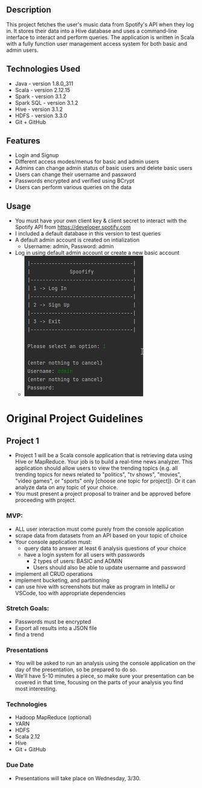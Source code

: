 ## Description
This project fetches the user's music data from Spotify's API when they log in. It stores their data into a Hive database and uses a command-line interface to interact and perform queries. The application is written in Scala with a fully function user management access system for both basic and admin users.

## Technologies Used
- Java - version 1.8.0_311
- Scala - version 2.12.15
- Spark - version 3.1.2
- Spark SQL - version 3.1.2
- Hive - version 3.1.2
- HDFS - version 3.3.0
- Git + GitHub

## Features
- Login and Signup
- Different access modes/menus for basic and admin users
- Admins can change admin status of basic users and delete basic users
- Users can change their username and password
- Passwords encrypted and verified using BCrypt
- Users can perform various queries on the data

## Usage
- You must have your own client key & client secret to interact with the Spotify API from https://developer.spotify.com
- I included a default database in this version to test queries
- A default admin account is created on intialization
  - Username: admin, Password: admin
- Log in using default admin account or create a new basic account
  - ![Login Menu](/images/login.png?!raw=true) 


# Original Project Guidelines
## Project 1
- Project 1 will be a Scala console application that is retrieving data using Hive or MapReduce. Your job is to build a real-time news analyzer. This application should allow users to view the trending topics (e.g. all trending topics for news related to "politics", "tv shows", "movies", "video games", or "sports" only [choose one topic for project]). Or it can analyze data on any topic of your choice.
- You must present a project proposal to trainer and be approved before proceeding with project. 

### MVP:
- ALL user interaction must come purely from the console application
- scrape data from datasets from an API based on your topic of choice
- Your console application must:
    - query data to answer at least 6 analysis questions of your choice
    - have a login system for all users with passwords
        - 2 types of users: BASIC and ADMIN
        - Users should also be able to update username and password
- implement all CRUD operations
- implement bucketing, and partitioning
- can use hive with screenshots but make as program in 
    IntelliJ or VSCode, too with appropriate dependencies

### Stretch Goals:
- Passwords must be encrypted
- Export all results into a JSON file
- find a trend

### Presentations
- You will be asked to run an analysis using the console application on the day of the presentation, so be prepared to do so.
- We'll have 5-10 minutes a piece, so make sure your presentation can be covered in that time, focusing on the parts of your analysis you find most interesting.

### Technologies
- Hadoop MapReduce (optional)
- YARN 
- HDFS
- Scala 2.12
- Hive
- Git + GitHub

### Due Date
- Presentations will take place on Wednesday, 3/30.
